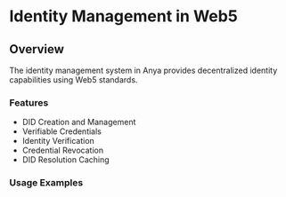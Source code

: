 # Identity Management in Web5

## Overview
The identity management system in Anya provides decentralized identity capabilities using Web5 standards.

### Features
- DID Creation and Management
- Verifiable Credentials
- Identity Verification
- Credential Revocation
- DID Resolution Caching

### Usage Examples
